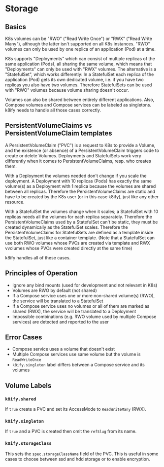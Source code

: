 # Storage

## Basics

K8s volumes can be "RWO" ("Read Write Once") or "RWX" ("Read Write Many"), although the latter isn't supported on all K8s instances. "RWO" volumes can only be used by one replica of an application (Pod) at a time.

K8s supports "Deployments" which can consist of multiple replicas of the same application (Pods), all sharing the same volume, which means that "Deployments" can only be used with "RWX" volumes. The alternative is a "StatefulSet", which works differently: In a StatefulSet each replica of the application (Pod) gets its own dedicated volume, i.e. if you have two replicas you also have two volumes. Therefore StatefulSets can be used with "RWO" volumes because volume sharing doesn't occur.

Volumes can also be shared between entirely different applications. Also, Compose volumes and Compose services can be labeled as singletons. k8ify needs to handle all those cases correctly.


## PersistentVolumeClaims vs PersistentVolumeClaim templates

A PersistentVolumeClaim ("PVC") is a request to K8s to provide a Volume, and the existence (or absence) of a PersistentVolumeClaim triggers code to create or delete Volumes. Deployments and StatefulSets work very differently when it comes to PersistentVolumeClaims, resp. who creates them.

With a Deployment the volumes needed don't change if you scale the deployment. A Deployment with 10 replicas (Pods) has exactly the same volume(s) as a Deployment with 1 replica because the volumes are shared between all replicas. Therefore the PersistentVolumeClaims are static and have to be created by the K8s user (or in this case k8ify), just like any other resource.

With a StatefulSet the volumes change when it scales; a StatefulSet with 10 replicas needs all the volumes for each replica separately. Therefore the PersistentVolumeClaims used by a StatefulSet can't be static, they must be created dynamically as the StatefulSet scales. Therefore the PersistentVolumeClaims for StatefulSets are defined as a template inside the StatefulSet, just like a container template. (Note that a StatefulSet can use both RWO volumes whose PVCs are created via template and RWX vvolumes whose PVCs were created directly at the same time)

k8ify handles all of these cases.


## Principles of Operation

* Ignore any bind mounts (used for development and not relevant in K8s)
* Volumes are RWO by default (not shared)
* If a Compose service uses one or more non-shared volume(s) (RWO), the service will be translated to a StatefulSet
* If a Compose service uses no volumes or all of them are marked as shared (RWX), the service will be translated to a Deployment
* Impossible combinations (e.g. RWO volume used by multiple Compose services) are detected and reported to the user


## Error Cases

- Compose service uses a volume that doesn't exist
- Multiple Compose services use same volume but the volume is `ReadWriteOnce`
- `k8ify.singleton` label differs between a Compose service and its volumes


## Volume Labels

### `k8ify.shared`

If `true` create a PVC and set its AccessMode to `ReadWriteMany` (RWX).

### `k8ify.singleton`

If `true` and a PVC is created then omit the `refSlug` from its name.

### `k8ify.storageClass`

This sets the `spec.storageClassName` field of the PVC. This is useful in some cases to choose between ssd and hdd storage or to enable encryption.
